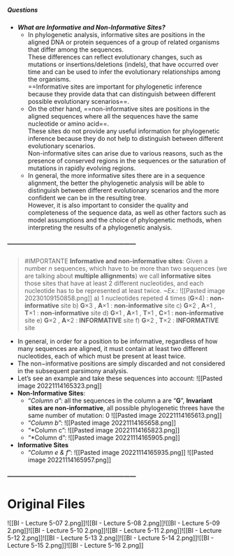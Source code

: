 ##### Questions
- ***What are Informative and Non-Informative Sites?***
	- In phylogenetic analysis, informative sites are positions in the aligned DNA or protein sequences of a group of related organisms that differ among the sequences. <br>These differences can reflect evolutionary changes, such as mutations or insertions/deletions (indels), that have occurred over time and can be used to infer the evolutionary relationships among the organisms. <br>==Informative sites are important for phylogenetic inference because they provide data that can distinguish between different possible evolutionary scenarios==.
	- On the other hand, ==non-informative sites are positions in the aligned sequences where all the sequences have the same nucleotide or amino acid==. <br>These sites do not provide any useful information for phylogenetic inference because they do not help to distinguish between different evolutionary scenarios. <br>Non-informative sites can arise due to various reasons, such as the presence of conserved regions in the sequences or the saturation of mutations in rapidly evolving regions.
	- In general, the more informative sites there are in a sequence alignment, the better the phylogenetic analysis will be able to distinguish between different evolutionary scenarios and the more confident we can be in the resulting tree. <br>However, it is also important to consider the quality and completeness of the sequence data, as well as other factors such as model assumptions and the choice of phylogenetic methods, when interpreting the results of a phylogenetic analysis.

##### —————————————————————
> #IMPORTANTE **Informative and non-informative sites**:
> Given a number $n$ sequences, which have to be more than two sequences (we are talking about **multiple allignments**) we call **informative sites** those sites that have at least 2 different nucleotides, and each nucleotide has to be represented at least twice.
> *~Ex.:*
> ![[Pasted image 20230109150858.png]]
> a) 1 nucleotides repeted 4 times (**G**$\times 4$) : **non-informative** site
> b) **G**$\times 3$ ,  **A**$\times 1$ : **non-informative** site
> c) **G**$\times 2$ ,  **A**$\times 1$ ,  **T**$\times 1$ : **non-informative** site
> d) **G**$\times 1$ ,  **A**$\times 1$ ,  **T**$\times 1$  ,  **C**$\times 1$ : **non-informative** site
> e) **G**$\times 2$ ,  **A**$\times 2$ : **INFORMATIVE** site
> f) **G**$\times 2$ ,  **T**$\times 2$ : **INFORMATIVE** site

- In general, in order for a position to be informative, regardless of how many sequences are aligned, it must contain at least two different nucleotides, each of which must be present at least twice.
- The non−informative positions are simply discarded and not considered in the subsequent parsimony analysis.
- Let’s see an example and take these sequences into account:
![[Pasted image 20221114165323.png]]
- **Non-Informative Sites**:
	- “*Column a*”: all the sequences in the column a are “**G**”, **Invariant sites are non-informative**, all possible phylogenetic threes have the same number of mutation:  $0$ ![[Pasted image 20221114165613.png]]
	- “*Column b*”: ![[Pasted image 20221114165658.png]]
	- “*Column c”: ![[Pasted image 20221114165823.png]]
	- “*Column d”: ![[Pasted image 20221114165905.png]]
- **Informative Sites**
	- “*Column e & f*”: ![[Pasted image 20221114165935.png]] ![[Pasted image 20221114165957.png]] 


##### —————————————————————
# Original Files
![[BI - Lecture 5-07 2.png]]![[BI - Lecture 5-08 2.png]]![[BI - Lecture 5-09 2.png]]![[BI - Lecture 5-10 2.png]]![[BI - Lecture 5-11 2.png]]![[BI - Lecture 5-12 2.png]]![[BI - Lecture 5-13 2.png]]![[BI - Lecture 5-14 2.png]]![[BI - Lecture 5-15 2.png]]![[BI - Lecture 5-16 2.png]]
